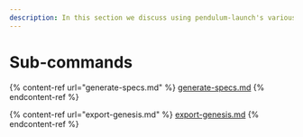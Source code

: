 ```yaml
---
description: In this section we discuss using pendulum-launch's various sub-commands.
---
```


# Sub-commands

{% content-ref url="generate-specs.md" %}
[generate-specs.md](generate-specs.md)
{% endcontent-ref %}

{% content-ref url="export-genesis.md" %}
[export-genesis.md](export-genesis.md)
{% endcontent-ref %}
